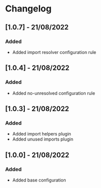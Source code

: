 # Changelog

## [1.0.7] - 21/08/2022

### Added

- Added import resolver configuration rule

## [1.0.4] - 21/08/2022

### Added

- Added no-unresolved configuration rule

## [1.0.3] - 21/08/2022

### Added

- Added import helpers plugin
- Added unused imports plugin

## [1.0.0] - 21/08/2022

### Added

- Added base configuration
